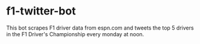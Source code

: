 # f1-twitter-bot

This bot scrapes F1 driver data from espn.com and tweets the top 5 drivers in the F1 Driver's Championship every monday at noon.
